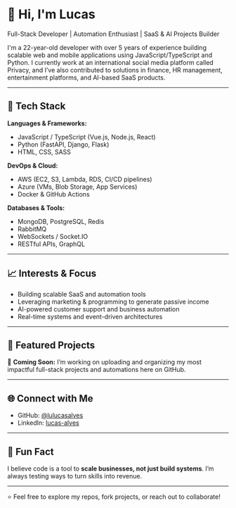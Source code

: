 # 👋 Hi, I'm Lucas

Full-Stack Developer | Automation Enthusiast | SaaS & AI Projects Builder

I'm a 22-year-old developer with over 5 years of experience building scalable web and mobile applications using JavaScript/TypeScript and Python. I currently work at an international social media platform called Privacy, and I’ve also contributed to solutions in finance, HR management, entertainment platforms, and AI-based SaaS products.

---

## 🚀 Tech Stack

**Languages & Frameworks:**
- JavaScript / TypeScript (Vue.js, Node.js, React)
- Python (FastAPI, Django, Flask)
- HTML, CSS, SASS

**DevOps & Cloud:**
- AWS (EC2, S3, Lambda, RDS, CI/CD pipelines)
- Azure (VMs, Blob Storage, App Services)
- Docker & GitHub Actions

**Databases & Tools:**
- MongoDB, PostgreSQL, Redis
- RabbitMQ
- WebSockets / Socket.IO
- RESTful APIs, GraphQL

---

## 📈 Interests & Focus

- Building scalable SaaS and automation tools
- Leveraging marketing & programming to generate passive income
- AI-powered customer support and business automation
- Real-time systems and event-driven architectures

---

## 📂 Featured Projects

🚧 **Coming Soon:** I’m working on uploading and organizing my most impactful full-stack projects and automations here on GitHub.

---

## 🌐 Connect with Me

- GitHub: [@lulucasalves](https://github.com/lulucasalves)
- LinkedIn: [lucas-alves](https://linkedin.com/in/lucas-alves)

---

## 🧠 Fun Fact

I believe code is a tool to **scale businesses, not just build systems**. I’m always testing ways to turn skills into revenue.

---

⭐️ Feel free to explore my repos, fork projects, or reach out to collaborate!
